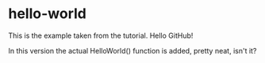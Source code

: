 # hello-world
This is the example taken from the tutorial. Hello GitHub!

In this version the actual HelloWorld() function is added, pretty neat, isn't it?
